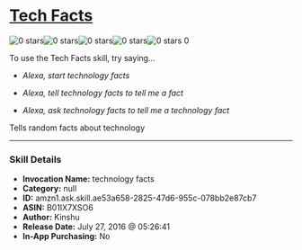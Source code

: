 # [Tech Facts](http://alexa.amazon.com/#skills/amzn1.ask.skill.ae53a658-2825-47d6-955c-078bb2e87cb7)
![0 stars](../../images/ic_star_border_black_18dp_1x.png)![0 stars](../../images/ic_star_border_black_18dp_1x.png)![0 stars](../../images/ic_star_border_black_18dp_1x.png)![0 stars](../../images/ic_star_border_black_18dp_1x.png)![0 stars](../../images/ic_star_border_black_18dp_1x.png) 0

To use the Tech Facts skill, try saying...

* *Alexa, start technology facts*

* *Alexa, tell technology facts to tell me a fact*

* *Alexa, ask technology facts to tell me a technology fact*

Tells random facts about technology

***

### Skill Details

* **Invocation Name:** technology facts
* **Category:** null
* **ID:** amzn1.ask.skill.ae53a658-2825-47d6-955c-078bb2e87cb7
* **ASIN:** B01IX7XSO6
* **Author:** Kinshu
* **Release Date:** July 27, 2016 @ 05:26:41
* **In-App Purchasing:** No
